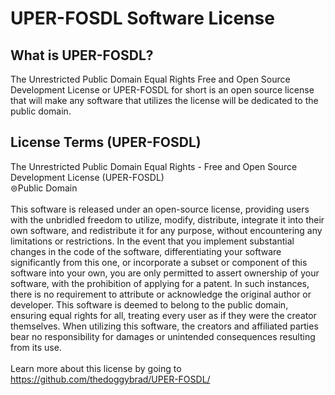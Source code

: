 # UPER-FOSDL Software License
## What is UPER-FOSDL?
The Unrestricted Public Domain Equal Rights Free and Open Source Development License or UPER-FOSDL for short is an open source license that will make any software that utilizes the license will be dedicated to the public domain.

## License Terms (UPER-FOSDL)
The Unrestricted Public Domain Equal Rights - Free and Open Source Development License (UPER-FOSDL)<br>
⊜Public Domain
<br><br>
This software is released under an open-source license, providing users with the unbridled freedom to utilize, modify, distribute, integrate it into their own software, and redistribute it for any purpose, without encountering any limitations or restrictions. In the event that you implement substantial changes in the code of the software, differentiating your software significantly from this one, or incorporate a subset or component of this software into your own, you are only permitted to assert ownership of your software, with the prohibition of applying for a patent. In such instances, there is no requirement to attribute or acknowledge the original author or developer. This software is deemed to belong to the public domain, ensuring equal rights for all, treating every user as if they were the creator themselves. When utilizing this software, the creators and affiliated parties bear no responsibility for damages or unintended consequences resulting from its use.<br><br>
Learn more about this license by going to https://github.com/thedoggybrad/UPER-FOSDL/
